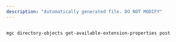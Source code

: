 ```yaml
---
description: "Automatically generated file. DO NOT MODIFY"
---
```


```bash

mgc directory-objects get-available-extension-properties post

```